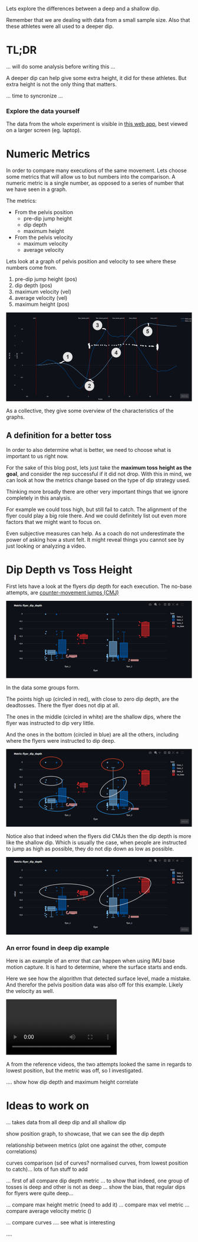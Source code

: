 Lets explore the differences between a deep and a shallow dip. 

Remember that we are dealing with data from a small sample size. Also that these athletes were all used to a deeper dip.

# TL;DR

... will do some analysis before writing this ...

A deeper dip can help give some extra height, it did for these athletes. But extra height is not the only thing that matters.

... time to syncronize ...

### Explore the data yourself

The data from the whole experiment is visible in [this web app](https://stunt-analysis.streamlit.app/), best viewed on a larger screen (eg. laptop).

# Numeric Metrics

In order to compare many executions of the same movement. Lets choose some metrics that will allow us to but numbers into the comparison. A numeric metric is a single number, as opposed to a series of number that we have seen in a graph.

The metrics:
- From the pelvis position
    - pre-dip jump height
    - dip depth
    - maximum height
- From the pelvis velocity
    - maximum velocity
    - average velocity

Lets look at a graph of pelvis position and velocity to see where these numbers come from.

1) pre-dip jump height (pos)
2) dip depth (pos)
3) maximum velocity (vel)
4) average velocity (vel)
5) maximum height (pos)

![pelvis-pos-vel-with-metrics](pelvis-pos-vel-with-metrics.png)

As a collective, they give some overview of the characteristics of the graphs.

## A definition for a better toss

In order to also determine what is better, we need to choose what is important to us right now.

For the sake of this blog post, lets just take the **maximum toss height as the goal**, and consider the rep successful if it did not drop. With this in mind, we can look at how the metrics change based on the type of dip strategy used.

Thinking more broadly there are other very important things that we ignore completely in this analysis.

For example we could toss high, but still fail to catch. The alignment of the flyer could play a big role there. And we could definitely list out even more factors that we might want to focus on. 

Even subjective measures can help. As a coach do not underestimate the power of asking how a stunt felt. It might reveal things you cannot see by just looking or analyzing a video.

# Dip Depth vs Toss Height

First lets have a look at the flyers dip depth for each execution.
The no-base attempts, are [counter-movement jumps (CMJ)](https://www.scienceforsport.com/countermovement-jump-cmj/)

![dip-depth-all](dip-depth-all.png)

In the data some groups form. 

The points high up (circled in red), with close to zero dip depth, are the deadtosses. 
There the flyer does not dip at all.

The ones in the middle (circled in white) are the shallow dips, where the flyer was instructed to dip very little.

And the ones in the bottom (circled in blue) are all the others, including where the flyers were instructed to dip deep.

![dip-depth-all-groups](dip-depth-all-groups.png)

Notice also that indeed when the flyers did CMJs then the dip depth is more like the shallow dip. Which is usually the case, when people are instructed to jump as high as possible, they do not dip down as low as possible.

![cmj-mini-dip-similarity](cmj-mini-dip-similarity.png)

### An error found in deep dip example

Here is an example of an error that can happen when using IMU base motion capture. It is hard to determine, where the surface starts and ends.

Here we see how the algorithm that detected surface level, made a mistake. And therefor the pelvis position data was also off for this example. Likely the velocity as well.

<video controls src="error-in-position.mp4" title="Error in position"></video>

A from the reference videos, the two attempts looked the same in regards to lowest position, but the metric was off, so I investigated.

.... show how dip depth and maximum height correlate

# Ideas to work on
... takes data from all deep dip and all shallow dip

show position graph, to showcase, that we can see the dip depth

relationship between metrics (plot one against the other, compute correlations)

curves comparison (sd of curves? normalised curves, from lowest position to catch)... lots of fun stuff to add

... first of all compare dip depth metric ... to show that indeed, one group of tosses is deep and other is not as deep
... show the bias, that regular dips for flyers were quite deep...

... compare max height metric (need to add it)
... compare max vel metric
... compare average velocity metric ()

... compare curves
.... see what is interesting

.... 